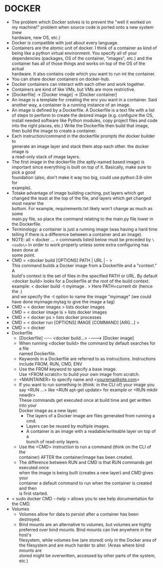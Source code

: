 # DOCKER                                                                         
- The problem which Docker solves is to prevent the "well it worked on         
  my machine!" problem when source code is ported onto a new system (new       
  hardware, new OS, etc.)                                                      
- Docker is compatible with just about every language.                         
- Containers are the atomic unit of docker. I think of a container as kind of  
  being like a python virtual environment. You specify all of your             
  dependencies (packages, OS of the container, "images", etc.) and the         
  container has all of those things and works on top of the OS of the actual   
  hardware. It also contains code which you want to run int the container.     
- You can share docker containers on docker-hub.                               
- Docker containers can interact with each other and work together.            
- Containers are kind of like VMs, but VMs are more restrictive.               
- [Dockerfile] -> [Docker image] -> [Docker container]                         
- An image is a template for creating the env you want in a container. Said    
  another way, a container is a running instance of an image.                  
- An image is defined by a Dockerfile. A Dockerfile is a text file with a list 
  of steps to perform to create the desired image (e.g. configure the OS,      
  install needed software like Python modules, copy project files and code     
  into the right places, etc.) Write the Dockerfile then build that image,     
  then build the image to create a container.                              
- Each instruction/command in the dockerfile prompts the docker builder to     
  generate an image layer and stack them atop each other. the docker image is  
  a read-only stack of image layers.                                           
- The first image in the dockerfile (the aptly-named based image) is important 
  since everything is built on top of it. Basically, make sure to pick a good  
  foundation (also, don't make it way too big, could use python:3.8-slim for   
  example).                                                                    
- Totake advantage of image building caching, put layers which get changed the 
  least at the top of the file, and layers which get changed most nearer the   
  bottom. For example, requirements.txt likely won't change as much as some    
  main.py file, so place the command relating to the main.py file lower in the 
  Dockerfile.                                                                  
- Terminology: a container is just a running image (was having a hard time     
  telling if there is a difference between a container and an image).          
- NOTE: all \< docker ... \> commands listed below must be preceded by `\<sudo\>` in 
        order to work properly unless some extra configuring has been done at  
        some point.                                                            
- CMD = \<docker build [OPTIONS] PATH | URL | - \>                               
  This command builds a Docker image from a Dockerfile and a "context." A      
  build's context is the set of files in the specified PATH or URL. By default 
  \<docker build\> looks for a Dockerfile at the root of the build context.      
  example: \< docker build -t myimage . \> Here PATH=current dir (hence the .)   
          and we specify the -t option to name the image "myimage" (we could   
          have done myimage:mytag to give the image a tag)                     
- CMD = \< docker images \>   lists docker images                                
  CMD = \< docker image ls \> lists docker images                                
- CMD = \< docker ps \> lists docker processes                                   
- CMD = \< docker run [OPTIONS] IMAGE [COMMAND] [ARG...] \>                      
- CMD = \< docker                                                               
- Dockerfile                                                                   
  - [Dockerfile] ---- \<docker build...\> ----> [Docker image]                   
  - When running \<docker build\> the command by default searches for a file     
    named Dockerfile.                                                          
  - Keywords in a Dockerfile are referred to as instructions. Instructions     
    include FROM, RUN, CMD, ENV                                                
  - Use the FROM keyword to specify a base image.                              
    Use \<FROM scratch\> to build your own image from scratch.                   
  - \<MAINTAINER\> to specify name and \<youremai@site.com\>                   
  - If you want to run something in (think: in the CLI of) your image you      
    say \<RUN ...\> like \<RUN apt-get update\> for example or \<RUN mkdir newdir\>  
    These commands get executed once at build time and get written into your   
    Docker image as a new layer.                                               
    - The layers of a Docker image are files generated from running a cmd.     
    - Layers can be reused by multiple images.                                 
    - A container is an image with a readable/writeable layer on top of a      
      bunch of read-only layers.                                               
  - Use the \<CMD\> instruction to run a command (think on the CLI of the        
    container) AFTER the container/image has been created.                     
  - The difference between RUN and CMD is that RUN commands get executed once  
    when the image is being built (creates a new layer) and CMD gives your     
    container a default command to run when the container is created and then  
    is first started.                                                          
- \< sudo docker CMD --help \> allows you to see help documentation for the CMD. 
- Volumes                                                                         
  - Volumes allow for data to persist after a container has been destroyed.       
  - Bind mounts are an alternative to volumes, but volumes are highly             
    preferred over bind mounts. Bind mounts can live anywhere in the host's       
    filesystem, while volumes live (are stored) only in the Docker area of the 
    filesystem and are much harder to alter. (Areas where bind mounts are         
    stored might be overwritten, accessed by other parts of the system, etc.)  
                         
